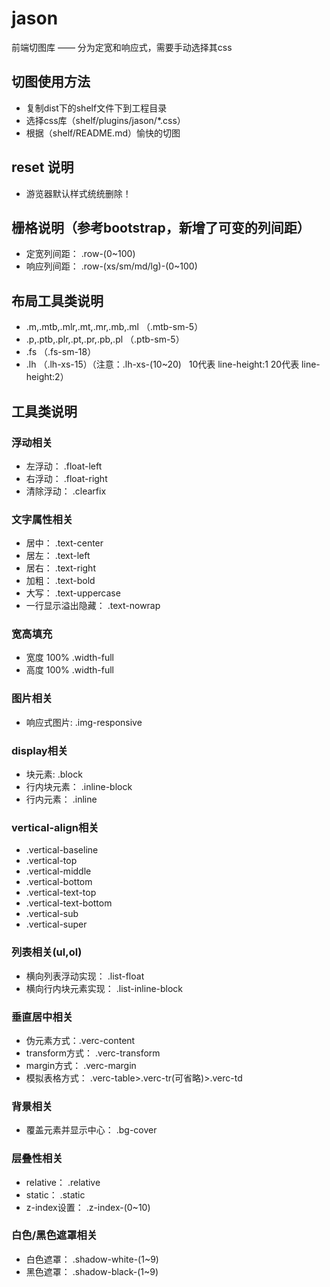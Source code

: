 # jason
前端切图库 —— 分为定宽和响应式，需要手动选择其css

## 切图使用方法
+ 复制dist下的shelf文件下到工程目录
+ 选择css库（shelf/plugins/jason/*.css）
+ 根据（shelf/README.md）愉快的切图

## reset 说明
+ 游览器默认样式统统删除！

## 栅格说明（参考bootstrap，新增了可变的列间距）
+ 定宽列间距： .row-(0~100)
+ 响应列间距： .row-(xs/sm/md/lg)-(0~100)

## 布局工具类说明
+ .m,.mtb,.mlr,.mt,.mr,.mb,.ml （.mtb-sm-5）
+ .p,.ptb,.plr,.pt,.pr,.pb,.pl （.ptb-sm-5）
+ .fs （.fs-sm-18）
+ .lh （.lh-xs-15）（注意：.lh-xs-(10~20)   10代表 line-height:1 20代表 line-height:2）

## 工具类说明
### 浮动相关
+ 左浮动： .float-left
+ 右浮动： .float-right
+ 清除浮动： .clearfix

### 文字属性相关
+ 居中： .text-center
+ 居左： .text-left
+ 居右： .text-right
+ 加粗： .text-bold
+ 大写： .text-uppercase
+ 一行显示溢出隐藏： .text-nowrap

### 宽高填充
+ 宽度 100% .width-full
+ 高度 100% .width-full

### 图片相关
+ 响应式图片: .img-responsive

### display相关
+ 块元素: .block
+ 行内块元素： .inline-block
+ 行内元素： .inline

### vertical-align相关
+ .vertical-baseline
+ .vertical-top
+ .vertical-middle
+ .vertical-bottom
+ .vertical-text-top
+ .vertical-text-bottom
+ .vertical-sub
+ .vertical-super

### 列表相关(ul,ol)
+ 横向列表浮动实现： .list-float
+ 横向行内块元素实现： .list-inline-block

### 垂直居中相关
+ 伪元素方式：.verc-content
+ transform方式： .verc-transform
+ margin方式： .verc-margin
+ 模拟表格方式： .verc-table>.verc-tr(可省略)>.verc-td

### 背景相关
+ 覆盖元素并显示中心： .bg-cover

### 层叠性相关
+ relative： .relative
+ static： .static
+ z-index设置： .z-index-(0~10)

### 白色/黑色遮罩相关
+ 白色遮罩： .shadow-white-(1~9)
+ 黑色遮罩： .shadow-black-(1~9)
